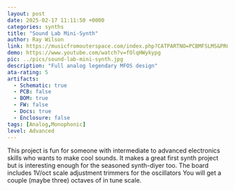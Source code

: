 ```yaml
---
layout: post
date: 2025-02-17 11:11:50 +0000
categories: synths
title: "Sound Lab Mini-Synth"
author: Ray Wilson
link: https://musicfromouterspace.com/index.php?CATPARTNO=PCBMFSLMS&PROJARG=SOUNDLABMINISYNTH/page1.html&MAINTAB=SYNTHDIY&SONGID=NONE&VPW=1071&VPH=1229
demo: https://www.youtube.com/watch?v=fOlqHWykypg
pic: ../pics/sound-lab-mini-synth.jpg
description: "Full analog legendary MFOS design"
ata-rating: 5
artifacts:
  - Schematic: true
  - PCB: false
  - BOM: true
  - FW: false
  - Docs: true
  - Enclosure: false
tags: [Analog,Monophonic]
level: Advanced
---
```


This project is fun for someone with intermediate to advanced electronics skills who wants to make cool sounds. It makes a great first synth project but is interesting enough for the seasoned synth-diyer too. The board includes 1V/oct scale adjustment trimmers for the oscillators You will get a couple (maybe three) octaves of in tune scale.